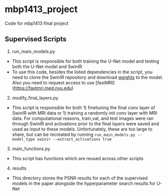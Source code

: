 # mbp1413_project
Code for mbp1413 final project

## Supervised Scripts
 1) run_main_models.py
  - This script is responsible for both training the U-Net model and testing both the U-Net model and SwinIR
  - To use this code, besides the listed dependencies in the script, you need to clone the SwinIR repository and download [weights](https://github.com/JingyunLiang/SwinIR/releases/download/v0.0/004_grayDN_DFWB_s128w8_SwinIR-M_noise15.pth) to the model. Also you need to request access to use [fastMRI] (https://fastmri.med.nyu.edu)
2) modify_final_layers.py
  - This script is responsible for both 1) finetuning the final conv layer of SwinIR with MRI data or 1) training a randomly init conv layer with MRI data. For computational reasons, train,val, and test images were ran through SwinIR and activations prior to the final layers were saved and used as input to these models. Unfortunately, these are too large to share, but can be recreated by running ```run_main_models.py --model_type swinir --extract_activations true ```
3) main_functions.py
  - This script has functions which are reused across other scripts
4) results
  - This directory stores the PSNR results for each of the supervised models in the paper alongside the hyperparameter search results for U-Net
